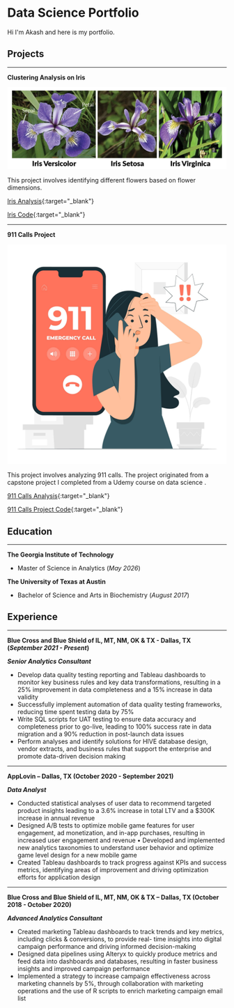# Data Science Portfolio
Hi I'm Akash and here is my portfolio.

## Projects

___
**Clustering Analysis on Iris**

![flower](/assets/images/iris.jpg)

This project involves identifying different flowers based on flower dimensions.

[Iris Analysis](https://akashhingu.github.io/Clustering_Iris){:target="_blank"}

[Iris Code](https://github.com/akashhingu/Clustering_Iris/tree/master){:target="_blank"}



___


**911 Calls Project**

![911](/assets/images/911.jpg)
[^1]: Designed by [Freepik](freepik.com)


This project involves analyzing 911 calls.
The project originated from a capstone project I completed from a Udemy course on data science .

[911 Calls Analysis](https://akashhingu.github.io/Python-Capstone-1/){:target="_blank"}

[911 Calls Project Code](https://github.com/akashhingu/Python-Capstone-1/tree/master){:target="_blank"}



## Education

___
**The Georgia Institute of Technology**
- Master of Science in Analytics (_May 2026_)




**The University of Texas at Austin**
- Bachelor of Science and Arts in Biochemistry (_August 2017_)

## Experience

___


**Blue Cross and Blue Shield of IL, MT, NM, OK & TX  - Dallas, TX (_September 2021 - Present_)**

**_Senior Analytics Consultant_**
- Develop data quality testing reporting and Tableau dashboards to monitor key business rules and key data
transformations, resulting in a 25% improvement in data completeness and a 15% increase in data validity
- Successfully implement automation of data quality testing frameworks, reducing time spent testing data by 75%
- Write SQL scripts for UAT testing to ensure data accuracy and completeness prior to go-live, leading to 100% success
rate in data migration and a 90% reduction in post-launch data issues
- Perform analyses and identify solutions for HIVE database design, vendor extracts, and business rules that support the
enterprise and promote data-driven decision making


___



**AppLovin – Dallas, TX (October 2020 - September 2021)**

**_Data Analyst_**

- Conducted statistical analyses of user data to recommend targeted product insights leading to a 3.6% increase in total
LTV and a $300K increase in annual revenue
- Designed A/B tests to optimize mobile game features for user engagement, ad monetization, and in-app purchases,
resulting in increased user engagement and revenue
• Developed and implemented new analytics taxonomies to understand user behavior and optimize game level design
for a new mobile game
- Created Tableau dashboards to track progress against KPIs and success metrics, identifying areas of improvement and
driving optimization efforts for application design


___


**Blue Cross and Blue Shield of IL, MT, NM, OK & TX – Dallas, TX (October 2018 - October 2020)** 

**_Advanced Analytics Consultant_**

- Created marketing Tableau dashboards to track trends and key metrics, including clicks & conversions, to provide real-
time insights into digital campaign performance and driving informed decision-making
- Designed data pipelines using Alteryx to quickly produce metrics and feed data into dashboards and databases,
resulting in faster business insights and improved campaign performance
- Implemented a strategy to increase campaign effectiveness across marketing channels by 5%, through collaboration
with marketing operations and the use of R scripts to enrich marketing campaign email list


